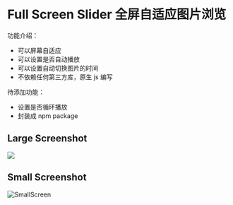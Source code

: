 # Full Screen Slider 全屏自适应图片浏览

功能介绍：

- 可以屏幕自适应
- 可以设置是否自动播放
- 可以设置自动切换图片的时间
- 不依赖任何第三方库，原生 js 编写

待添加功能：

- 设置是否循环播放
- 封装成 npm package

## Large Screenshot

![](https://ws2.sinaimg.cn/large/006tKfTcgy1g1g3fj0u6vg30kz0lp7wl.gif)

## Small Screenshot

![SmallScreen](https://ws2.sinaimg.cn/large/006tKfTcgy1g1g2mmgyg2g30950jfb2c.gif)
